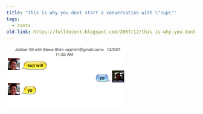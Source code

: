 ```yaml
---
title: "This is why you dont start a conversation with \"sup\""
tags: 
  - rants	
old-link: https://fulldecent.blogspot.com/2007/12/this-is-why-you-dont-start-conversation.html
---
```


![Bake off chat](assets/images/2007-12-03-conversation-start-with-ack.png)